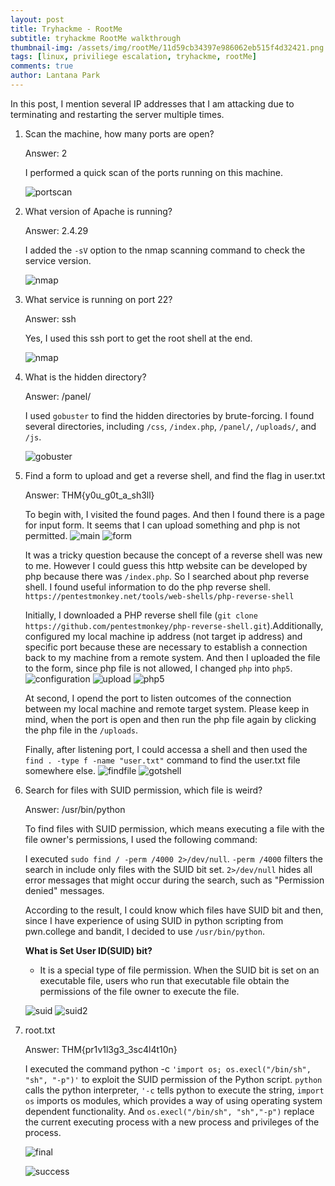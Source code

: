 ```yaml
---
layout: post
title: Tryhackme - RootMe
subtitle: tryhackme RootMe walkthrough
thumbnail-img: /assets/img/rootMe/11d59cb34397e986062eb515f4d32421.png
tags: [linux, priviliege escalation, tryhackme, rootMe]
comments: true
author: Lantana Park
---
```


In this post, I mention several IP addresses that I am attacking due to terminating and restarting the server multiple times.

1. Scan the machine, how many ports are open?

   Answer: 2

   I performed a quick scan of the ports running on this machine.

   ![portscan](/assets/img/rootMe/Screenshot%202024-03-19%20at%2009.18.42.png)

2. What version of Apache is running?

   Answer: 2.4.29

   I added the `-sV` option to the nmap scanning command to check the service version.

   ![nmap](/assets/img/rootMe/Screenshot%202024-03-19%20at%2013.50.22.png)

3. What service is running on port 22?

   Answer: ssh

   Yes, I used this ssh port to get the root shell at the end.

   ![nmap](/assets/img/rootMe/Screenshot%202024-03-19%20at%2013.50.22.png)

4. What is the hidden directory?

   Answer: /panel/

   I used `gobuster` to find the hidden directories by brute-forcing. I found several directories, including `/css`, `/index.php`, `/panel/`, `/uploads/`, and `/js`.

   ![gobuster](/assets/img/rootMe/Screenshot%202024-03-19%20at%2009.18.42.png)

5. Find a form to upload and get a reverse shell, and find the flag in user.txt

   Answer: THM{y0u_g0t_a_sh3ll}

   To begin with, I visited the found pages. And then I found there is a page for input form. It seems that I can upload something and php is not permitted.
   ![main](/assets/img/rootMe/Screenshot%202024-03-19%20at%2010.59.47.png)
   ![form](/assets/img/rootMe/Screenshot%202024-03-19%20at%2009.47.22.png)

   It was a tricky question because the concept of a reverse shell was new to me. However I could guess this http website can be developed by php because there was `/index.php`. So I searched about php reverse shell. I found useful information to do the php reverse shell. `https://pentestmonkey.net/tools/web-shells/php-reverse-shell`

   Initially, I downloaded a PHP reverse shell file (`git clone https://github.com/pentestmonkey/php-reverse-shell.git`).Additionally, configured my local machine ip address (not target ip address) and specific port because these are necessary to establish a connection back to my machine from a remote system. And then I uploaded the file to the form, since php file is not allowed, I changed `php` into `php5`.
   ![configuration](/assets/img/rootMe/Untitled%20design.png)
   ![upload](/assets/img/rootMe/Screenshot%202024-03-19%20at%2009.49.02.png)
   ![php5](/assets/img/rootMe/Screenshot%202024-03-19%20at%2010.57.04.png)

   At second, I opend the port to listen outcomes of the connection between my local machine and remote target system. Please keep in mind, when the port is open and then run the php file again by clicking the php file in the `/uploads`.

   Finally, after listening port, I could accessa a shell and then used the `find . -type f -name "user.txt"` command to find the user.txt file somewhere else.
   ![findfile](/assets/img/rootMe/Screenshot%202024-03-19%20at%2011.22.45.png)
   ![gotshell](/assets/img/rootMe/Screenshot%202024-03-19%20at%2011.23.26.png)

6. Search for files with SUID permission, which file is weird?

   Answer: /usr/bin/python

   To find files with SUID permission, which means executing a file with the file owner's permissions, I used the following command:

   I executed `sudo find / -perm /4000 2>/dev/null`. `-perm /4000` filters the search in include only files with the SUID bit set.
   `2>/dev/null` hides all error messages that might occur during the search, such as "Permission denied" messages.

   According to the result, I could know which files have SUID bit and then, since I have experience of using SUID in python scripting from pwn.college and bandit, I decided to use `/usr/bin/python`.

   **What is Set User ID(SUID) bit?**

   - It is a special type of file permission. When the SUID bit is set on an executable file, users who run that executable file obtain the permissions of the file owner to execute the file.

   ![suid](/assets/img/rootMe/Screenshot%202024-03-20%20at%2009.10.36.png)
   ![suid2](/assets/img/rootMe/Screenshot%202024-03-20%20at%2009.10.52.png)

7. root.txt

   Answer: THM{pr1v1l3g3_3sc4l4t10n}

   I executed the command python -c `'import os; os.execl("/bin/sh", "sh", "-p")'` to exploit the SUID permission of the Python script. `python` calls the python interpreter, `'-c` tells python to execute the string, `import os` imports os modules, which provides a way of using operating system dependent functionality. And `os.execl("/bin/sh", "sh","-p")` replace the current executing process with a new process and privileges of the process.

   ![final](/assets/img/rootMe/Screenshot%202024-03-20%20at%2009.26.05.png)

   ![success](/assets/img/rootMe/Screenshot%202024-03-20%20at%2010.50.21.png)
